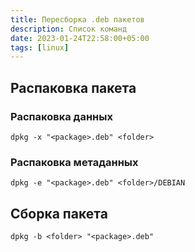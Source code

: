 ```yaml
---
title: Пересборка .deb пакетов
description: Список команд
date: 2023-01-24T22:58:00+05:00
tags: [linux]
---
```

## Распаковка пакета

### Распаковка данных
```
dpkg -x "<package>.deb" <folder>
```

### Распаковка метаданных
```
dpkg -e "<package>.deb" <folder>/DEBIAN
```

## Сборка пакета
```
dpkg -b <folder> "<package>.deb"
```
